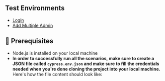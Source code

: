 ## Test Environments

- [Login](https://opensource-demo.orangehrmlive.com/)
- [Add Multiple Admin](https://opensource-demo.orangehrmlive.com/web/index.php/admin/viewSystemUsers)

## 🔗 Prerequisites

- Node.js is installed on your local machine
- **In order to successfully run all the scenarios, make sure to create a JSON file called `cypress.env.json` and make sure to fill the credentials needed when you're done cloning the project into your local machine.** Here's how the file content should look like:
